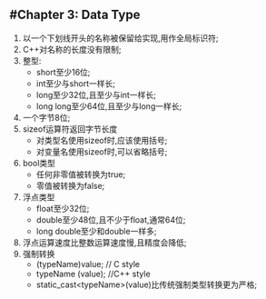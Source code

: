 #Chapter 3: Data Type
---
1. 以一个下划线开头的名称被保留给实现,用作全局标识符;
2. C++对名称的长度没有限制;
3. 整型:
    * short至少16位;
    * int至少与short一样长;
    * long至少32位,且至少与int一样长;
    * long long至少64位,且至少与long一样长;
4. 一个字节8位;
5. sizeof运算符返回字节长度
    * 对类型名使用sizeof时,应该使用括号;
    * 对变量名使用sizeof时,可以省略括号;
6. bool类型
    * 任何非零值被转换为true;
    * 零值被转换为false;
7. 浮点类型
    * float至少32位;
    * double至少48位,且不少于float,通常64位;
    * long double至少和double一样多;
8. 浮点运算速度比整数运算速度慢,且精度会降低;
9. 强制转换
    * (typeName)value; // C style
    * typeName (value); //C++ style
    * static_cast<typeName\>(value)比传统强制类型转换更为严格;     